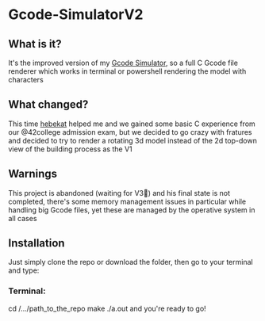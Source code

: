 # Gcode-SimulatorV2

## What is it?
It's the improved version of my [Gcode Simulator](https://github.com/XEDGit/Gcode-Simulator),
so a full C Gcode file renderer which works in terminal or powershell rendering the model
with characters

## What changed?
This time [hebekat](https://github.com/hebekat) helped me and we gained some basic C experience
from our @42college admission exam, but we decided to go crazy with fratures and decided to try
to render a rotating 3d model instead of the 2d top-down view of the building process as the V1

## Warnings
This project is abandoned (waiting for V3:pray:) and his final state is not completed, there's 
some memory management issues in particular while handling big Gcode files, yet these are 
managed by the operative system in all cases

## Installation
Just simply clone the repo or download the folder, then go to your terminal and type:
  ### Terminal:
  cd /.../path_to_the_repo
  make
  ./a.out
and you're ready to go!
